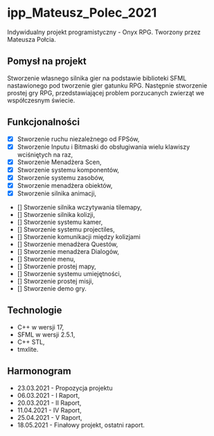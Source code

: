 # ipp_Mateusz_Polec_2021

Indywidualny projekt programistyczny - Onyx RPG. Tworzony przez Mateusza Połcia.

## Pomysł na projekt

Stworzenie własnego silnika gier na podstawie biblioteki SFML nastawionego pod tworzenie gier gatunku RPG. Następnie stworzenie prostej gry RPG, przedstawiającej problem porzucanych zwierząt we współczesnym świecie.

## Funkcjonalności

- [x] Stworzenie ruchu niezależnego od FPSów,
- [x] Stworzenie Inputu i Bitmaski do obsługiwania wielu klawiszy wciśniętych na raz,
- [x] Stworzenie Menadżera Scen,
- [x] Stworzenie systemu komponentów,
- [x] Stworzenie systemu zasobów,
- [x] Stworzenie menadżera obiektów,
- [x] Stworzenie silnika animacji,
- [] Stworzenie silnika wczytywania tilemapy,
- [] Stworzenie silnika kolizji,
- [] Stworzenie systemu kamer,
- [] Stworzenie systemu projectiles,
- [] Stworzenie komunikacji między kolizjami
- [] Stworzenie menadżera Questów,
- [] Stworzenie menadżera Dialogów,
- [] Stworzenie menu,
- [] Stworzenie prostej mapy,
- [] Stworzenie systemu umiejętności,
- [] Stworzenie prostej misji,
- [] Stworzenie demo gry.


## Technologie

- C++ w wersji 17,
- SFML w wersji 2.5.1,
- C++ STL,
- tmxlite.

## Harmonogram

- 23.03.2021 - Propozycja projektu
- 06.03.2021 - I Raport,
- 20.03.2021 - II Raport,
- 11.04.2021 - IV Raport,
- 25.04.2021 - V Raport,
- 18.05.2021 - Finałowy projekt, ostatni raport.
